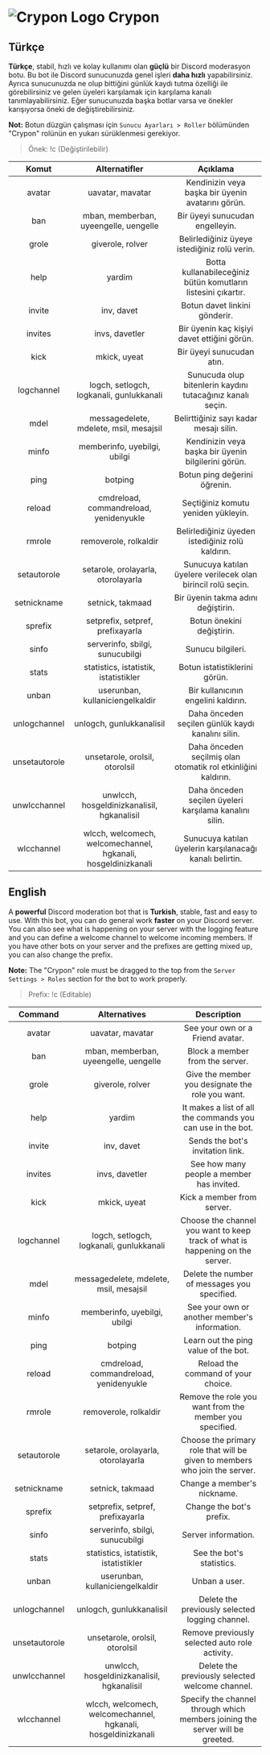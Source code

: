 # ![Crypon Logo](https://imgupload.io/images/2021/03/04/30x30.png) Crypon

## Türkçe

**Türkçe**, stabil, hızlı ve kolay kullanımı olan **güçlü** bir Discord moderasyon botu.
Bu bot ile Discord sunucunuzda genel işleri **daha hızlı** yapabilirsiniz. Ayrıca sunucunuzda ne olup bittiğini günlük kaydı tutma özelliği ile görebilirsiniz ve gelen üyeleri karşılamak için karşılama kanalı tanımlayabilirsiniz.
Eğer sunucunuzda başka botlar varsa ve önekler karışıyorsa öneki de değiştirebilirsiniz.

**Not:** Botun düzgün çalışması için `Sunucu Ayarları > Roller` bölümünden "Crypon" rolünün en yukarı sürüklenmesi gerekiyor.

> Önek: !c (Değiştirilebilir)

| Komut | Alternatifler | Açıklama |
|:-----------:|:----------:|:----------:|
| avatar | uavatar, mavatar | Kendinizin veya başka bir üyenin avatarını görün. |
| ban | mban, memberban, uyeengelle, uengelle	| Bir üyeyi sunucudan engelleyin. |
| grole | giverole, rolver | Belirlediğiniz üyeye istediğiniz rolü verin. |
| help | yardim | Botta kullanabileceğiniz bütün komutların listesini çıkartır. |
| invite | inv, davet	| Botun davet linkini gönderir. |
| invites | invs, davetler | Bir üyenin kaç kişiyi davet ettiğini görün. |
| kick | mkick, uyeat	| Bir üyeyi sunucudan atın. |
| logchannel | logch, setlogch, logkanali, gunlukkanali	| Sunucuda olup bitenlerin kaydını tutacağınız kanalı seçin. |
| mdel | messagedelete, mdelete, msil, mesajsil	| Belirttiğiniz sayı kadar mesajı silin. |
| minfo | memberinfo, uyebilgi, ubilgi	| Kendinizin veya başka bir üyenin bilgilerini görün. |
| ping | botping | Botun ping değerini öğrenin. |
| reload | cmdreload, commandreload, yenidenyukle	| Seçtiğiniz komutu yeniden yükleyin. |
| rmrole | removerole, rolkaldir | Belirlediğiniz üyeden istediğiniz rolü kaldırın. |
| setautorole | setarole, orolayarla, otorolayarla | Sunucuya katılan üyelere verilecek olan birincil rolü seçin. |
| setnickname | setnick, takmaad | Bir üyenin takma adını değiştirin. |
| sprefix | setprefix, setpref, prefixayarla | Botun önekini değiştirin. |
| sinfo | serverinfo, sbilgi, sunucubilgi | Sunucu bilgileri. |
| stats | statistics, istatistik, istatistikler | Botun istatistiklerini görün. |
| unban | userunban, kullaniciengelkaldir	| Bir kullanıcının engelini kaldırın. |
| unlogchannel | unlogch, gunlukkanalisil	| Daha önceden seçilen günlük kaydı kanalını silin. |
| unsetautorole | unsetarole, orolsil, otorolsil	| Daha önceden seçilmiş olan otomatik rol etkinliğini kaldırın. |
| unwlcchannel | unwlcch, hosgeldinizkanalisil, hgkanalisil	| Daha önceden seçilen üyeleri karşılama kanalını silin. |
| wlcchannel | wlcch, welcomech, welcomechannel, hgkanali, hosgeldinizkanali | Sunucuya katılan üyelerin karşılanacağı kanalı belirtin. |

## English

A **powerful** Discord moderation bot that is **Turkish**, stable, fast and easy to use.
With this bot, you can do general work **faster** on your Discord server. You can also see what is happening on your server with the logging feature and you can define a welcome channel to welcome incoming members.
If you have other bots on your server and the prefixes are getting mixed up, you can also change the prefix.

**Note:** The "Crypon" role must be dragged to the top from the `Server Settings > Roles` section for the bot to work properly.

> Prefix: !c (Editable)

| Command | Alternatives | Description |
|:-----------:|:----------:|:----------:|
| avatar | uavatar, mavatar | See your own or a Friend avatar. |
| ban | mban, memberban, uyeengelle, uengelle	| Block a member from the server. |
| grole | giverole, rolver | Give the member you designate the role you want. |
| help | yardim | It makes a list of all the commands you can use in the bot. |
| invite | inv, davet	| Sends the bot's invitation link. |
| invites | invs, davetler | See how many people a member has invited. |
| kick | mkick, uyeat	| Kick a member from server. |
| logchannel | logch, setlogch, logkanali, gunlukkanali	| Choose the channel you want to keep track of what is happening on the server. |
| mdel | messagedelete, mdelete, msil, mesajsil	| Delete the number of messages you specified. |
| minfo | memberinfo, uyebilgi, ubilgi	| See your own or another member's information. |
| ping | botping | Learn out the ping value of the bot. |
| reload | cmdreload, commandreload, yenidenyukle	| Reload the command of your choice. |
| rmrole | removerole, rolkaldir | Remove the role you want from the member you specified. |
| setautorole | setarole, orolayarla, otorolayarla | Choose the primary role that will be given to members who join the server. |
| setnickname | setnick, takmaad | Change a member's nickname. |
| sprefix | setprefix, setpref, prefixayarla | Change the bot's prefix. |
| sinfo | serverinfo, sbilgi, sunucubilgi | Server information. |
| stats | statistics, istatistik, istatistikler | See the bot's statistics. |
| unban | userunban, kullaniciengelkaldir	| Unban a user. |
| unlogchannel | unlogch, gunlukkanalisil	| Delete the previously selected logging channel. |
| unsetautorole | unsetarole, orolsil, otorolsil	| Remove previously selected auto role activity. |
| unwlcchannel | unwlcch, hosgeldinizkanalisil, hgkanalisil	| Delete the previously selected welcome channel. |
| wlcchannel | wlcch, welcomech, welcomechannel, hgkanali, hosgeldinizkanali | Specify the channel through which members joining the server will be greeted. |
